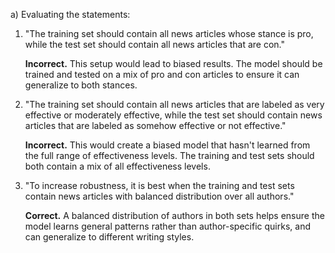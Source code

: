 a) Evaluating the statements:

1. "The training set should contain all news articles whose stance is pro, while the test set should contain all news articles that are con."

    **Incorrect.** This setup would lead to biased results. The model should be trained and tested on a mix of pro and con articles to ensure it can generalize to both stances.

2. "The training set should contain all news articles that are labeled as very effective or moderately effective, while the test set should contain news articles that are labeled as somehow effective or not effective."

    **Incorrect.** This would create a biased model that hasn't learned from the full range of effectiveness levels. The training and test sets should both contain a mix of all effectiveness levels.

3. "To increase robustness, it is best when the training and test sets contain news articles with balanced distribution over all authors."

    **Correct.** A balanced distribution of authors in both sets helps ensure the model learns general patterns rather than author-specific quirks, and can generalize to different writing styles.
